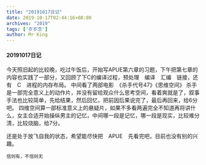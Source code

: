 ```yaml
---
title: "20191017日记"
date: 2019-10-17T02:44:16+08:00
archives: "2019"
tags: ['岁岁念']
author: Mr King
---
```


#### 20191017日记

今天照旧起的比较晚，吃过午饭后，开始写APUE第六章的习题，下午把第七章的内容也实践了一部分，又回顾了下C的编译过程，预处理　编译　汇编　链接，还有　C　进程的内存布局。
中间看了两部电影　《杀手代号47》《思维空间》
杀手是一部完全意义上的动作片，并没有留给观众什么思考空间，看着爽就是了，叙事手法也比较简单，先给结果，然后回忆，把前因后果说完了，最后再回来，给6分吧。
四维空间算一部标准意义上的悬疑片，如果不多看两遍完全不知道再将讲什么，女主合适开始操纵男主的记忆，中间哪一段是记忆，哪一段是现实，比较难分清，比较烧脑，给7分。

还是处于放飞自我的状态，希望能尽快把　APUE　先看完吧，目前也没有别的兴趣。


```
信则有，不信则无
```